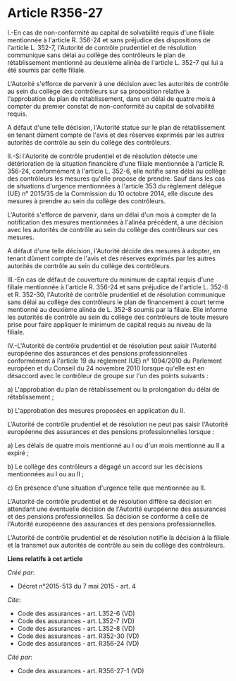 # Article R356-27

I.-En cas de non-conformité au capital de solvabilité requis d'une filiale mentionnée à l'article R. 356-24 et sans préjudice
des dispositions de l'article L. 352-7, l'Autorité de contrôle prudentiel et de résolution communique sans délai au collège
des contrôleurs le plan de rétablissement mentionné au deuxième alinéa de l'article L. 352-7 qui lui a été soumis par cette
filiale. 

L'Autorité s'efforce de parvenir à une décision avec les autorités de contrôle au sein du collège des contrôleurs sur sa
proposition relative à l'approbation du plan de rétablissement, dans un délai de quatre mois à compter du premier constat de
non-conformité au capital de solvabilité requis. 

A défaut d'une telle décision, l'Autorité statue sur le plan de rétablissement en tenant dûment compte de l'avis et des
réserves exprimés par les autres autorités de contrôle au sein du collège des contrôleurs. 

II.-Si l'Autorité de contrôle prudentiel et de résolution détecte une détérioration de la situation financière d'une filiale
mentionnée à l'article R. 356-24, conformément à l'article L. 352-6, elle notifie sans délai au collège des contrôleurs les
mesures qu'elle propose de prendre. Sauf dans les cas de situations d'urgence mentionnées à l'article 353 du règlement
délégué (UE) n° 2015/35 de la Commission du 10 octobre 2014, elle discute des mesures à prendre au sein du collège des
contrôleurs. 

L'Autorité s'efforce de parvenir, dans un délai d'un mois à compter de la notification des mesures mentionnées à l'alinéa
précédent, à une décision avec les autorités de contrôle au sein du collège des contrôleurs sur ces mesures. 

A défaut d'une telle décision, l'Autorité décide des mesures à adopter, en tenant dûment compte de l'avis et des réserves
exprimés par les autres autorités de contrôle au sein du collège des contrôleurs. 

III.-En cas de défaut de couverture du minimum de capital requis d'une filiale mentionnée à l'article R. 356-24 et sans
préjudice de l'article L. 352-8 et R. 352-30, l'Autorité de contrôle prudentiel et de résolution communique sans délai au
collège des contrôleurs le plan de financement à court terme mentionné au deuxième alinéa de L. 352-8 soumis par la filiale.
Elle informe les autorités de contrôle au sein du collège des contrôleurs de toute mesure prise pour faire appliquer le
minimum de capital requis au niveau de la filiale. 

IV.-L'Autorité de contrôle prudentiel et de résolution peut saisir l'Autorité européenne des assurances et des pensions
professionnelles conformément à l'article 19 du règlement (UE) n° 1094/2010 du Parlement européen et du Conseil du 24
novembre 2010 lorsque qu'elle est en désaccord avec le contrôleur de groupe sur l'un des points suivants : 

a) L'approbation du plan de rétablissement ou la prolongation du délai de rétablissement ; 

b) L'approbation des mesures proposées en application du II. 

L'Autorité de contrôle prudentiel et de résolution ne peut pas saisir l'Autorité européenne des assurances et des pensions
professionnelles lorsque : 

a) Les délais de quatre mois mentionné au I ou d'un mois mentionné au II a expiré ; 

b) Le collège des contrôleurs a dégagé un accord sur les décisions mentionnées au I ou au II ; 

c) En présence d'une situation d'urgence telle que mentionnée au II. 

L'Autorité de contrôle prudentiel et de résolution diffère sa décision en attendant une éventuelle décision de l'Autorité
européenne des assurances et des pensions professionnelles. Sa décision se conforme à celle de l'Autorité européenne des
assurances et des pensions professionnelles. 

L'Autorité de contrôle prudentiel et de résolution notifie la décision à la filiale et la transmet aux autorités de contrôle
au sein du collège des contrôleurs.

**Liens relatifs à cet article**

_Créé par_:

  - Décret n°2015-513 du 7 mai 2015 - art. 4

_Cite_:

  - Code des assurances - art. L352-6 (VD)
  - Code des assurances - art. L352-7 (VD)
  - Code des assurances - art. L352-8 (VD)
  - Code des assurances - art. R352-30 (VD)
  - Code des assurances - art. R356-24 (VD)

_Cité par_:

  - Code des assurances - art. R356-27-1 (VD)
